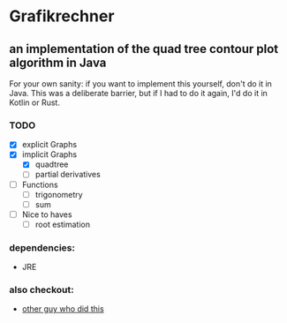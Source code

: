 
# Grafikrechner

## an implementation of the quad tree contour plot algorithm in Java

For your own sanity: if you want to implement this yourself, don't do it in Java. This was 
a deliberate barrier, but if I had to do it again, I'd do it in Kotlin or Rust.

### TODO

- [X] explicit Graphs
- [X] implicit Graphs
  - [X] quadtree
  - [ ] partial derivatives
- [ ] Functions
  - [ ] trigonometry
  - [ ] sum
- [ ] Nice to haves
  - [ ] root estimation 

### dependencies:

- JRE

### also checkout:

- [other guy who did this](https://github.com/C-J-R/Grafikrechner)